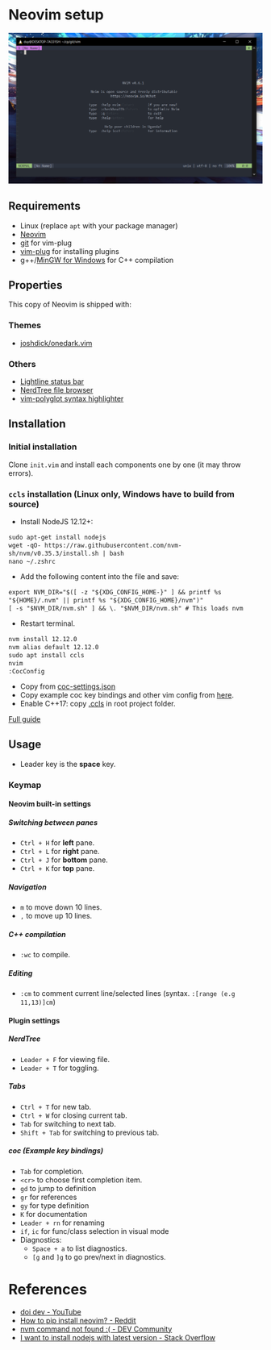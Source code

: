 # Neovim setup
![](https://github.com/duythecoder/vim/blob/main/shot/shot.png)
## Requirements
- Linux (replace `apt` with your package manager)
- [Neovim](https://neovim.io/)
- [git](https://git-scm.com/) for vim-plug
- [vim-plug](https://github.com/junegunn/vim-plug) for installing plugins
- g++/[MinGW for Windows](https://sourceforge.net/projects/mingw/) for C++ compilation

## Properties
This copy of Neovim is shipped with:
### Themes
- [joshdick/onedark.vim](https://github.com/joshdick/onedark.vim)
### Others
- [Lightline status bar](https://github.com/itchyny/lightline)
- [NerdTree file browser](https://github.com/preservim/nerdtree)
- [vim-polyglot syntax highlighter](https://github.com/sheerun/vim-polyglot)

## Installation
### Initial installation
Clone `init.vim` and install each components one by one (it may throw errors).
### `ccls` installation (Linux only, Windows have to build from source)
- Install NodeJS 12.12+:
```console
sudo apt-get install nodejs
wget -qO- https://raw.githubusercontent.com/nvm-sh/nvm/v0.35.3/install.sh | bash
nano ~/.zshrc
```
- Add the following content into the file and save:
```shell
export NVM_DIR="$([ -z "${XDG_CONFIG_HOME-}" ] && printf %s "${HOME}/.nvm" || printf %s "${XDG_CONFIG_HOME}/nvm")"
[ -s "$NVM_DIR/nvm.sh" ] && \. "$NVM_DIR/nvm.sh" # This loads nvm
```
- Restart terminal.
```console
nvm install 12.12.0
nvm alias default 12.12.0
sudo apt install ccls
nvim
:CocConfig
```
- Copy from [coc-settings.json](https://github.com/duythecoder/nvim-settings/blob/main/plugin-assets/coc/coc-settings.json)
- Copy example coc key bindings and other vim config from [here](https://github.com/neoclide/coc.nvim#example-vim-configuration).
- Enable C++17: copy [.ccls](https://github.com/duythecoder/nvim-settings/blob/main/plugin-assets/coc/.ccls) in root project folder.

[Full guide](https://www.youtube.com/watch?v=ViHgyApE9zM)

## Usage
- Leader key is the **space** key.
### Keymap
#### Neovim built-in settings
##### Switching between panes
+ `Ctrl + H` for **left** pane.
+ `Ctrl + L` for **right** pane.
+ `Ctrl + J` for **bottom** pane.
+ `Ctrl + K` for **top** pane.
##### Navigation
+ `m` to move down 10 lines.
+ `,` to move up 10 lines.
##### C++ compilation
+ `:wc` to compile.
##### Editing
+ `:cm` to comment current line/selected lines (syntax. `:[range (e.g 11,13)]cm`)
#### Plugin settings
##### NerdTree
+ `Leader + F` for viewing file.
+ `Leader + T` for toggling.
##### Tabs
+ `Ctrl + T` for new tab.
+ `Ctrl + W` for closing current tab.
+ `Tab` for switching to next tab.
+ `Shift + Tab` for switching to previous tab.
##### coc (Example key bindings)
- `Tab` for completion.
- `<cr>` to choose first completion item.
- `gd` to jump to definition
- `gr` for references
- `gy` for type definition
- `K` for documentation
- `Leader + rn` for renaming
- `if`, `ic` for func/class selection in visual mode
- Diagnostics:
  - `Space + a` to list diagnostics.
  - `[g` and `]g` to go prev/next in diagnostics.

# References
- [doi dev - YouTube](https://www.youtube.com/channel/UC9aq09doyUlJCUToCqWYtDA)
- [How to pip install neovim? - Reddit](https://www.reddit.com/r/neovim/comments/oczrmc/how_to_pip_install_neovim/)
- [nvm command not found :( - DEV Community](https://dev.to/duhbhavesh/nvm-command-not-found-1ho)
- [I want to install nodejs with latest version - Stack Overflow](https://stackoverflow.com/questions/58405961/i-want-to-install-nodejs-with-latest-version)
